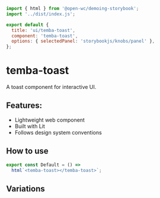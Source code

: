 ```js script
import { html } from '@open-wc/demoing-storybook';
import '../dist/index.js';

export default {
  title: 'ui/temba-toast',
  component: 'temba-toast',
  options: { selectedPanel: 'storybookjs/knobs/panel' },
};
```

# temba-toast

A toast component for interactive UI.

## Features:

- Lightweight web component
- Built with Lit
- Follows design system conventions

## How to use

```js preview-story
export const Default = () =>
  html`<temba-toast></temba-toast>`;
```

## Variations

